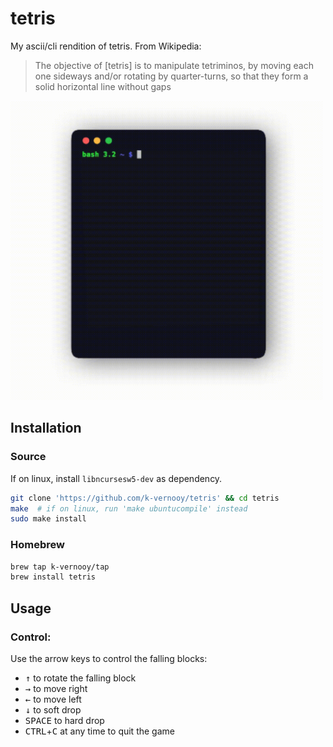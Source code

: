 # tetris
My ascii/cli rendition of tetris. From Wikipedia:

> The objective of [tetris] is to manipulate tetriminos, by moving each one sideways and/or rotating by quarter-turns, so that they form a solid horizontal line without gaps

<img src=docs/out.gif width=500px>

## Installation

### Source
If on linux, install `libncursesw5-dev` as dependency.

```bash
git clone 'https://github.com/k-vernooy/tetris' && cd tetris
make  # if on linux, run 'make ubuntucompile' instead
sudo make install
```
### Homebrew
```bash
brew tap k-vernooy/tap
brew install tetris
```

## Usage 
### Control:
Use the arrow keys to control the falling blocks:  
- <kbd>↑</kbd> to rotate the falling block
- <kbd>→</kbd> to move right
- <kbd>←</kbd> to move left
- <kbd>↓</kbd> to soft drop
- <kbd>SPACE</kbd> to hard drop
- <kbd>CTRL</kbd>+<kbd>C</kbd> at any time to quit the game
